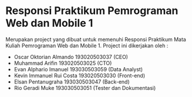 # Responsi Praktikum Pemrograman Web dan Mobile 1

Merupakan project yang dibuat untuk memenuhi Responsi Praktikum Mata Kuliah Pemrograman Web dan Mobile 1. Project ini dikerjakan oleh :
- Oscar Oktorian Almando 193020503037 (CEO)
- Muhammad Arifin 193020503025 (CTO)
- Evan Alphario Imanuel 193030503059 (Data Analyst)
- Kevin Immanuel Rui Costa 193020503030 (Front-end)
- Elsan Pentanugraha 193030503047 (Back-end)
- Rio Geradi Muke 193030503051 (Tester dan Dokumentasi)
